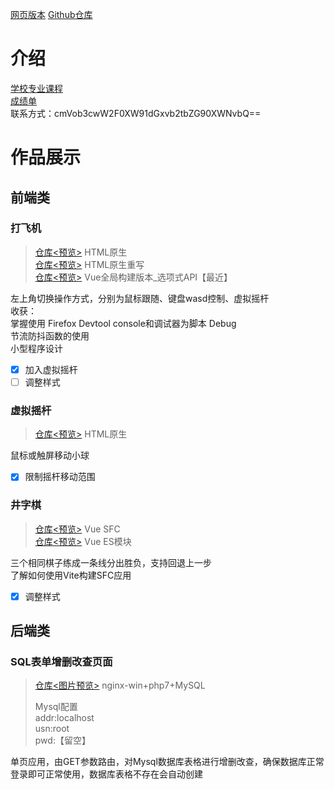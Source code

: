 [网页版本](https://rehow.github.io/resume/)  [Github仓库](https://github.com/ReHow/resume/)  
# 介绍  
[学校专业课程](/course.md)  
[成绩单](/assets/score.png)  
联系方式：cmVob3cwW2F0XW91dGxvb2tbZG90XWNvbQ==

# 作品展示
## 前端类

### 打飞机
> [仓库](/demo/hit_plane/js/game.js)[<预览>](https://rehow.github.io/resume/demo/hit_plane/index.html)
HTML原生    
> [仓库](/demo/hit_plane-rebuild/js/game.js)[<预览>](https://rehow.github.io/resume/demo/hit_plane-rebuild/index.html)
HTML原生重写   
> [仓库](/demo/hit_plane-rebuild-vue/js/game.js)[<预览>](https://rehow.github.io/resume/demo/hit_plane-rebuild-vue/index.html)
Vue全局构建版本_选项式API【最近】   

左上角切换操作方式，分别为鼠标跟随、键盘wasd控制、虚拟摇杆  
收获：  
掌握使用 Firefox Devtool console和调试器为脚本 Debug  
节流防抖函数的使用  
小型程序设计  
- [x] 加入虚拟摇杆  
- [ ] 调整样式

### 虚拟摇杆
> [仓库](/demo/test/touchmove.html)[<预览>](https://rehow.github.io/resume/demo/test/touchmove.html) HTML原生   

鼠标或触屏移动小球
- [x] 限制摇杆移动范围

### 井字棋
> [仓库](/demo/tic-tac-toe-vite/)[<预览>](https://rehow.github.io/resume/demo/tic-tac-toe-vite/dist/index.html)
Vue SFC  
> [仓库](/demo/tic-tac-toe/)[<预览>](https://rehow.github.io/resume/demo/tic-tac-toe/index.html)
Vue ES模块    

三个相同棋子练成一条线分出胜负，支持回退上一步  
了解如何使用Vite构建SFC应用
  - [x] 调整样式

## 后端类
### SQL表单增删改查页面
> [仓库](/demo/sql_curd_php_homework/index.php)[<图片预览>](/demo/sql_curd_php_homework/main-page.png)
nginx-win+php7+MySQL 
>  
> Mysql配置  
> addr:localhost  
> usn:root  
> pwd:【留空】  

单页应用，由GET参数路由，对Mysql数据库表格进行增删改查，确保数据库正常登录即可正常使用，数据库表格不存在会自动创建  
